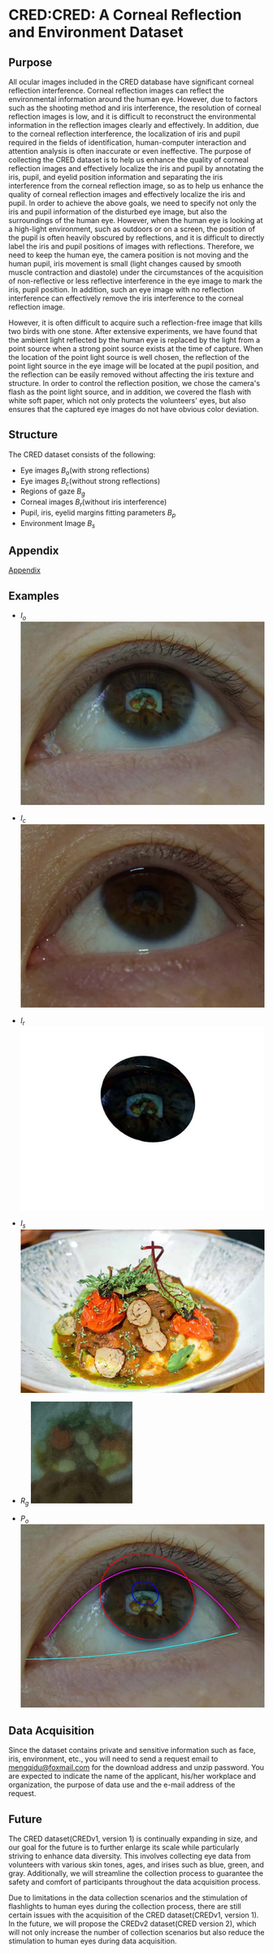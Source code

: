 # CRED:CRED: A Corneal Reflection and Environment Dataset
## Purpose
  All ocular images included in the CRED database have significant corneal reflection interference. Corneal reflection images can reflect the environmental information around the human eye. However, due to factors such as the shooting method and iris interference, the resolution of corneal reflection images is low, and it is difficult to reconstruct the environmental information in the reflection images clearly and effectively. In addition, due to the corneal reflection interference, the localization of iris and pupil required in the fields of identification, human-computer interaction and attention analysis is often inaccurate or even ineffective. The purpose of collecting the CRED dataset is to help us enhance the quality of corneal reflection images and effectively localize the iris and pupil by annotating the iris, pupil, and eyelid position information and separating the iris interference from the corneal reflection image, so as to help us enhance the quality of corneal reflection images and effectively localize the iris and pupil.
In order to achieve the above goals, we need to specify not only the iris and pupil information of the disturbed eye image, but also the surroundings of the human eye. However, when the human eye is looking at a high-light environment, such as outdoors or on a screen, the position of the pupil is often heavily obscured by reflections, and it is difficult to directly label the iris and pupil positions of images with reflections. Therefore, we need to keep the human eye, the camera position is not moving and the human pupil, iris movement is small (light changes caused by smooth muscle contraction and diastole) under the circumstances of the acquisition of non-reflective or less reflective interference in the eye image to mark the iris, pupil position. In addition, such an eye image with no reflection interference can effectively remove the iris interference to the corneal reflection image.

  However, it is often difficult to acquire such a reflection-free image that kills two birds with one stone. After extensive experiments, we have found that the ambient light reflected by the human eye is replaced by the light from a point source when a strong point source exists at the time of capture. When the location of the point light source is well chosen, the reflection of the point light source in the eye image will be located at the pupil position, and the reflection can be easily removed without affecting the iris texture and structure. In order to control the reflection position, we chose the camera's flash as the point light source, and in addition, we covered the flash with white soft paper, which not only protects the volunteers' eyes, but also ensures that the captured eye images do not have obvious color deviation.
## Structure
The CRED dataset consists of the following:
- Eye images $B_o$(with strong reflections)
- Eye images $B_c$(without strong reflections)
- Regions of gaze $B_g$
- Corneal images $B_r$(without iris interference)
- Pupil, iris, eyelid margins fitting parameters $B_p$
- Environment Image $B_s$
## Appendix

[Appendix](https://github.com/5488287/CRED/blob/main/appendix.pdf)

## Examples

- $I_o$
![Io](https://github.com/5488287/CRED/blob/main/img/du/io.jpg)

- $I_c$
![Ic](https://github.com/5488287/CRED/blob/main/img/du/ic.JPG)

- $I_r$
![Ir](https://github.com/5488287/CRED/blob/main/img/du/ir.jpg)

- $I_s$
![Is](https://github.com/5488287/CRED/blob/main/img/du/is.jpg)

- $R_g$
![Rg](https://github.com/5488287/CRED/blob/main/img/du/rg.png)

- $P_o$
![Po](https://github.com/5488287/CRED/blob/main/img/du/po.jpg)


## Data Acquisition 
Since the dataset contains private and sensitive information such as face, iris, environment, etc., you will need to send a request email to mengqidu@foxmail.com for the download address and unzip password. You are expected to indicate the name of the applicant, his/her workplace and organization, the purpose of data use and the e-mail address of the request.

## Future
The CRED dataset(CREDv1, version 1) is continually expanding in size, and our goal for the future is to further enlarge its scale while particularly striving to enhance data diversity. This involves collecting eye data from volunteers with various skin tones, ages, and irises such as blue, green, and gray. Additionally, we will streamline the collection process to guarantee the safety and comfort of participants throughout the data acquisition process.

Due to limitations in the data collection scenarios and the stimulation of flashlights to human eyes during the collection process, there are still certain issues with the acquisition of the CRED dataset(CREDv1, version 1). In the future, we will propose the CREDv2 dataset(CRED version 2), which will not only increase the number of collection scenarios but also reduce the stimulation to human eyes during data acquisition.

